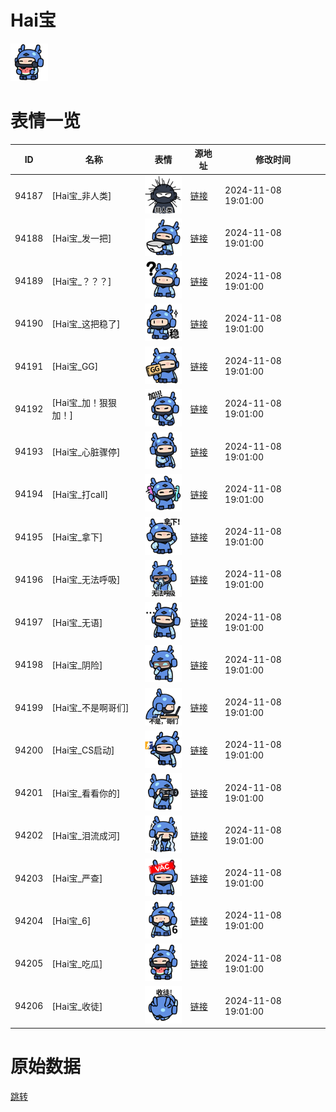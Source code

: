 # Hai宝

<img src="./cover.png" height="60" alt="cover" />

# 表情一览

|ID|名称|表情|源地址|修改时间|
|----|----|----|----|----|
|94187|[Hai宝_非人类]|<img src="./pic/094187_%5BHai宝_非人类%5D.png" height="60" alt="非人类"/>|[链接](https://i0.hdslb.com/bfs/garb/fb7336288234c20516dedd2df9a7ab97b27a5683.png)|2024-11-08 19:01:00|
|94188|[Hai宝_发一把]|<img src="./pic/094188_%5BHai宝_发一把%5D.png" height="60" alt="发一把"/>|[链接](https://i0.hdslb.com/bfs/garb/4f15aaf3ac2a5ad00366b3b8a1b967f1556c4faf.png)|2024-11-08 19:01:00|
|94189|[Hai宝_？？？]|<img src="./pic/094189_%5BHai宝_？？？%5D.png" height="60" alt="？？？"/>|[链接](https://i0.hdslb.com/bfs/garb/0383d10bec44e1c58c8b1d159f39b88b169731af.png)|2024-11-08 19:01:00|
|94190|[Hai宝_这把稳了]|<img src="./pic/094190_%5BHai宝_这把稳了%5D.png" height="60" alt="这把稳了"/>|[链接](https://i0.hdslb.com/bfs/garb/7bf931c084cb39c1c4a22e7ce2f9e31b705b9706.png)|2024-11-08 19:01:00|
|94191|[Hai宝_GG]|<img src="./pic/094191_%5BHai宝_GG%5D.png" height="60" alt="GG"/>|[链接](https://i0.hdslb.com/bfs/garb/f8cea0dd70283665af566ae4528afcb088a61c3d.png)|2024-11-08 19:01:00|
|94192|[Hai宝_加！狠狠加！]|<img src="./pic/094192_%5BHai宝_加！狠狠加！%5D.png" height="60" alt="加！狠狠加！"/>|[链接](https://i0.hdslb.com/bfs/garb/95e8bb3b2b6e89866c025e8d3f20d7b604599a72.png)|2024-11-08 19:01:00|
|94193|[Hai宝_心脏骤停]|<img src="./pic/094193_%5BHai宝_心脏骤停%5D.png" height="60" alt="心脏骤停"/>|[链接](https://i0.hdslb.com/bfs/garb/93be9f9282766d206945a50e16b376af09e98e16.png)|2024-11-08 19:01:00|
|94194|[Hai宝_打call]|<img src="./pic/094194_%5BHai宝_打call%5D.png" height="60" alt="打call"/>|[链接](https://i0.hdslb.com/bfs/garb/17e10bd510a02610bab842a734635126fbe2f18d.png)|2024-11-08 19:01:00|
|94195|[Hai宝_拿下]|<img src="./pic/094195_%5BHai宝_拿下%5D.png" height="60" alt="拿下"/>|[链接](https://i0.hdslb.com/bfs/garb/a98509b63fc5a0d6fbb31f9d9dc02aec57417fae.png)|2024-11-08 19:01:00|
|94196|[Hai宝_无法呼吸]|<img src="./pic/094196_%5BHai宝_无法呼吸%5D.png" height="60" alt="无法呼吸"/>|[链接](https://i0.hdslb.com/bfs/garb/4fd6a9258ded2202400c7617a3b1e9c00f090037.png)|2024-11-08 19:01:00|
|94197|[Hai宝_无语]|<img src="./pic/094197_%5BHai宝_无语%5D.png" height="60" alt="无语"/>|[链接](https://i0.hdslb.com/bfs/garb/9fca6c591892f4fdc61b6c11108d3952e16e51f4.png)|2024-11-08 19:01:00|
|94198|[Hai宝_阴险]|<img src="./pic/094198_%5BHai宝_阴险%5D.png" height="60" alt="阴险"/>|[链接](https://i0.hdslb.com/bfs/garb/27507895b19e5d9432c3d505c820eed2e05101a8.png)|2024-11-08 19:01:00|
|94199|[Hai宝_不是啊哥们]|<img src="./pic/094199_%5BHai宝_不是啊哥们%5D.png" height="60" alt="不是啊哥们"/>|[链接](https://i0.hdslb.com/bfs/garb/274f1f04e4d67f69d7845102007d3fe7a835d444.png)|2024-11-08 19:01:00|
|94200|[Hai宝_CS启动]|<img src="./pic/094200_%5BHai宝_CS启动%5D.png" height="60" alt="CS启动"/>|[链接](https://i0.hdslb.com/bfs/garb/2d8a872499af6efc38eec7d4c7553406a17d14a4.png)|2024-11-08 19:01:00|
|94201|[Hai宝_看看你的]|<img src="./pic/094201_%5BHai宝_看看你的%5D.png" height="60" alt="看看你的"/>|[链接](https://i0.hdslb.com/bfs/garb/112e4171f83419558376e647af061ab16a6830c1.png)|2024-11-08 19:01:00|
|94202|[Hai宝_泪流成河]|<img src="./pic/094202_%5BHai宝_泪流成河%5D.png" height="60" alt="泪流成河"/>|[链接](https://i0.hdslb.com/bfs/garb/c37f3b23822d332b04814ceb96bd22685ab5617c.png)|2024-11-08 19:01:00|
|94203|[Hai宝_严查]|<img src="./pic/094203_%5BHai宝_严查%5D.png" height="60" alt="严查"/>|[链接](https://i0.hdslb.com/bfs/garb/76a89fa1d376cdb5561589c11b30c1beee9d5134.png)|2024-11-08 19:01:00|
|94204|[Hai宝_6]|<img src="./pic/094204_%5BHai宝_6%5D.png" height="60" alt="6"/>|[链接](https://i0.hdslb.com/bfs/garb/230a7701aab9100e8084e7e7aa839cfd6c5759d3.png)|2024-11-08 19:01:00|
|94205|[Hai宝_吃瓜]|<img src="./pic/094205_%5BHai宝_吃瓜%5D.png" height="60" alt="吃瓜"/>|[链接](https://i0.hdslb.com/bfs/garb/f55f6201b5b294926f24302b496e267258d2f2d7.png)|2024-11-08 19:01:00|
|94206|[Hai宝_收徒]|<img src="./pic/094206_%5BHai宝_收徒%5D.png" height="60" alt="收徒"/>|[链接](https://i0.hdslb.com/bfs/garb/866142b2f9a4617899c396bb66312bd545ab9c70.png)|2024-11-08 19:01:00|

# 原始数据

[跳转](./raw.json)

